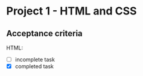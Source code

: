 # Project 1 - HTML and CSS

## Acceptance criteria

HTML:

- [ ] incomplete task
- [x] completed task
